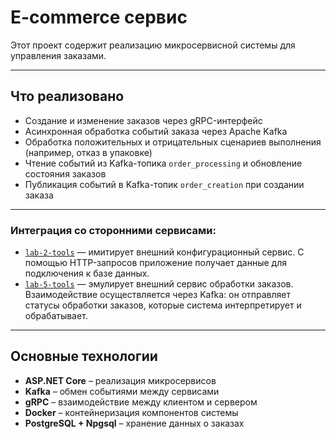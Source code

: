 # **E-commerce сервис**  

Этот проект содержит реализацию микросервисной системы для управления заказами.

---

## **Что реализовано**  

- Создание и изменение заказов через gRPC-интерфейс
- Асинхронная обработка событий заказа через Apache Kafka
- Обработка положительных и отрицательных сценариев выполнения (например, отказ в упаковке)
- Чтение событий из Kafka-топика `order_processing` и обновление состояния заказов
- Публикация событий в Kafka-топик `order_creation` при создании заказа

---

### Интеграция со сторонними сервисами:

- [`lab-2-tools`](https://github.com/is-csms-y26/lab-2-tools) — имитирует внешний конфигурационный сервис. С помощью HTTP-запросов приложение получает данные для подключения к базе данных.
- [`lab-5-tools`](https://github.com/is-csms-y26/lab-5-tools) — эмулирует внешний сервис обработки заказов. Взаимодействие осуществляется через Kafka: он отправляет статусы обработки заказов, которые система интерпретирует и обрабатывает.

---

## **Основные технологии**  

- **ASP.NET Core** – реализация микросервисов
- **Kafka** – обмен событиями между сервисами
- **gRPC** – взаимодействие между клиентом и сервером
- **Docker** – контейнеризация компонентов системы
- **PostgreSQL + Npgsql** – хранение данных о заказах

